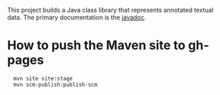 This project builds a Java class library that represents annotated
textual data. The primary documentation is the [javadoc](http://git.basistech.net/pages/textanalytics/annotated-data-model/apidocs/com/basistech/dm/package-summary.html).

# How to push the Maven site to gh-pages #

````
  mvn site site:stage
  mvn scm-publish:publish-scm
````
